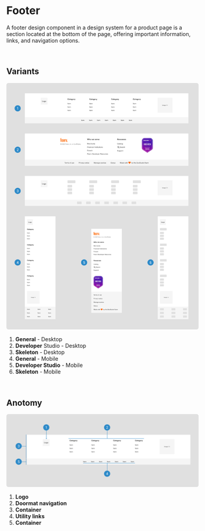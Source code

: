 # Footer

A footer design component in a design system for a product page is a section located at the bottom of the page, offering important information, links, and navigation options.

</br>

## Variants

<img src="/assets/images/patterns/footer-variants.jpg" alt="footer-variants" style="max-width: 100%;" width="752">

1. <b>General</b> - Desktop
2. <b>Developer</b> Studio - Desktop
3. <b>Skeleton</b> - Desktop
4. <b>General</b> - Mobile
5. <b>Developer Studio</b> - Mobile
6. <b>Skeleton</b> - Mobile

</br>

## Anotomy

<img src="/assets/images/patterns/footer-anatomy.jpg" alt="footer-anatomy" style="max-width: 100%;" width="752">

1. <b>Logo</b>
2. <b>Doormat navigation</b>
3. <b>Container</b>
4. <b>Utility links</b>
5. <b>Container</b>
